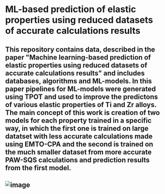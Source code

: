 # ML-based prediction of elastic properties using reduced datasets of accurate calculations results

This repository contains data, described in the paper "Machine learning-based prediction of elastic properties using reduced datasets of accurate calculations results" and includes databases, algorithms and ML-models. In this paper pipelines for ML-models were generated using TPOT and used to improve the predictons of various elastic properties of Ti and Zr alloys. The main concept of this work is creation of two models for each property trained in a specific way, in which the first one is trained on large datatset with less accurate calculations made using EMTO-CPA and the second is trained on the much smaller dataset from more accurate PAW-SQS calculations and prediction results from the first model. 
---
![image](https://user-images.githubusercontent.com/131266874/233101515-483adcf6-2c4a-41e6-989b-96cd0746fc2b.png)
---
